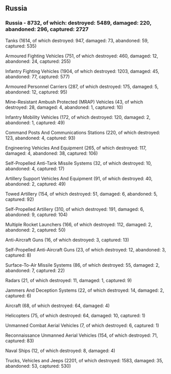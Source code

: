 
 
 ## Russia
 
 ### Russia - 8732, of which: destroyed: 5489, damaged: 220, abandoned: 296, captured: 2727

 

 

 Tanks (1614, of which destroyed: 947, damaged: 73, abandoned: 59, captured: 535)

 Armoured Fighting Vehicles (751, of which destroyed: 460, damaged: 12, abandoned: 24, captured: 255)

 Infantry Fighting Vehicles (1904, of which destroyed: 1203, damaged: 45, abandoned: 77, captured: 577)

 Armoured Personnel Carriers (287, of which destroyed: 175, damaged: 5, abandoned: 12, captured: 95)

 Mine-Resistant Ambush Protected (MRAP) Vehicles (43, of which destroyed: 28, damaged: 4, abandoned: 1, captured: 10)

 Infantry Mobility Vehicles (172, of which destroyed: 120, damaged: 2, abandoned: 1, captured: 49)

 Command Posts And Communications Stations (220, of which destroyed: 123, abandoned: 4, captured: 93)

 Engineering Vehicles And Equipment (265, of which destroyed: 117, damaged: 4, abandoned: 38, captured: 106)

 Self-Propelled Anti-Tank Missile Systems (32, of which destroyed: 10, abandoned: 4, captured: 17)

 Artillery Support Vehicles And Equipment (91, of which destroyed: 40, abandoned: 2, captured: 49)

 Towed Artillery (154, of which destroyed: 51, damaged: 6, abandoned: 5, captured: 92)

 Self-Propelled Artillery (310, of which destroyed: 191, damaged: 6, abandoned: 9, captured: 104)

 Multiple Rocket Launchers (166, of which destroyed: 112, damaged: 2, abandoned: 2, captured: 50)

 Anti-Aircraft Guns (16, of which destroyed: 3, captured: 13)

 Self-Propelled Anti-Aircraft Guns (23, of which destroyed: 12, abandoned: 3, captured: 8)

 Surface-To-Air Missile Systems (86, of which destroyed: 55, damaged: 2, abandoned: 7, captured: 22)

 Radars (21, of which destroyed: 11, damaged: 1, captured: 9)

 Jammers And Deception Systems (22, of which destroyed: 14, damaged: 2, captured: 6)

 Aircraft (68, of which destroyed: 64, damaged: 4)

 Helicopters (75, of which destroyed: 64, damaged: 10, captured: 1)

 Unmanned Combat Aerial Vehicles (7, of which destroyed: 6, captured: 1)

 Reconnaissance Unmanned Aerial Vehicles (154, of which destroyed: 71, captured: 83)

 Naval Ships (12, of which destroyed: 8, damaged: 4)

 Trucks, Vehicles and Jeeps (2201, of which destroyed: 1583, damaged: 35, abandoned: 53, captured: 530)

